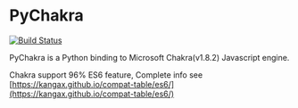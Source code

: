 # PyChakra

[![Build Status](https://travis-ci.org/zhengrenzhe/PyChakra.svg?branch=master)](https://travis-ci.org/zhengrenzhe/PyChakra)

PyChakra is a Python binding to Microsoft Chakra(v1.8.2) Javascript engine.

Chakra support 96% ES6 feature, Complete info see [https://kangax.github.io/compat-table/es6/](https://kangax.github.io/compat-table/es6/)
